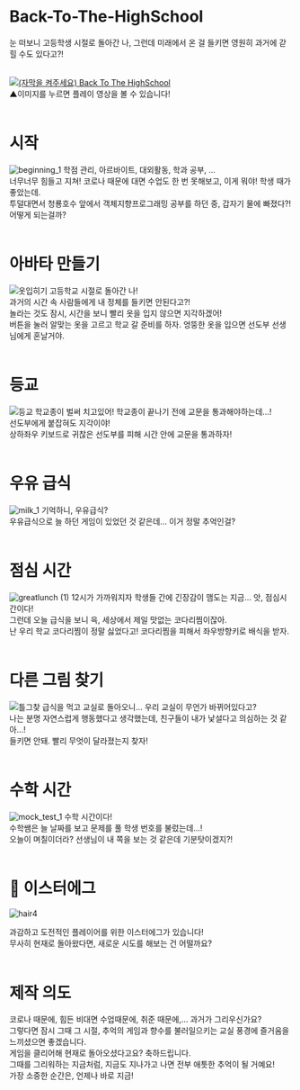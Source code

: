 # Back-To-The-HighSchool
눈 떠보니 고등학생 시절로 돌아간 나, 그런데 미래에서 온 걸 들키면 영원히 과거에 갇힐 수도 있다고?! <br /> <br />

[![(자막을 켜주세요) Back To The HighSchool](https://img.youtube.com/vi/TKHDhszoSu8/0.jpg)](https://www.youtube.com/watch?v=TKHDhszoSu8) <br />
  ▲이미지를 누르면 플레이 영상을 볼 수 있습니다! <br /> <br />



# 시작
![beginning_1](https://user-images.githubusercontent.com/90540925/144015702-93d5598c-42c2-4237-b39b-3cb3befc7649.png)
학점 관리, 아르바이트, 대외활동, 학과 공부, ... <br />
너무너무 힘들고 지쳐! 코로나 때문에 대면 수업도 한 번 못해보고, 이게 뭐야! 학생 때가 좋았는데. <br />
투덜대면서 청룡호수 앞에서 객체지향프로그래밍 공부를 하던 중, 갑자기 물에 빠졌다?! <br />
어떻게 되는걸까? <br /> <br />


# 아바타 만들기
![옷입히기](https://user-images.githubusercontent.com/90540925/144015870-06ccaae8-10fd-43a4-9e0a-5f2497ea8e79.png)
고등학교 시절로 돌아간 나! <br />
과거의 시간 속 사람들에게 내 정체를 들키면 안된다고?! <br />
놀라는 것도 잠시, 시간을 보니 빨리 옷을 입지 않으면 지각하겠어! <br />
버튼을 눌러 알맞는 옷을 고르고 학교 갈 준비를 하자. 엉뚱한 옷을 입으면 선도부 선생님에게 혼날거야. <br /> <br />


# 등교
![등교](https://user-images.githubusercontent.com/90540925/144015744-79bfef32-4da0-4eaf-8b56-9b5e2df92a6d.png)
학교종이 벌써 치고있어! 학교종이 끝나기 전에 교문을 통과해야하는데...! <br />
선도부에게 붙잡혀도 지각이야! <br />
상하좌우 키보드로 귀찮은 선도부를 피해 시간 안에 교문을 통과하자! <br /> <br />




# 우유 급식
![milk_1](https://user-images.githubusercontent.com/90540925/144015938-516d6fd9-3c54-4229-a0d2-4ef401942191.png)
기억하니, 우유급식? <br />
우유급식으로 늘 하던 게임이 있었던 것 같은데... 이거 정말 추억인걸? <br /> <br />


# 점심 시간
![greatlunch (1)](https://user-images.githubusercontent.com/90540925/144017415-d8b3d3e6-45b1-46fc-bba4-e19ac6da0b77.png)
12시가 가까워지자 학생들 간에 긴장감이 맴도는 지금... 앗, 점심시간이다! <br />
그런데 오늘 급식을 보니 윽, 세상에서 제일 맛없는 코다리찜이잖아. <br />
난 우리 학교 코다리찜이 정말 싫었다고! 코다리찜을 피해서 좌우방향키로 배식을 받자. <br /> <br />  




# 다른 그림 찾기
![틀그찾](https://user-images.githubusercontent.com/90540925/144015999-c1faf97e-3c6f-4189-9918-0cca4219725f.png)
급식을 먹고 교실로 돌아오니... 우리 교실이 무언가 바뀌어있다고? <br />
나는 분명 자연스럽게 행동했다고 생각했는데, 친구들이 내가 낯설다고 의심하는 것 같아...! <br />
들키면 안돼. 빨리 무엇이 달라졌는지 찾자! <br /> <br /> 



# 수학 시간
![mock_test_1](https://user-images.githubusercontent.com/90540925/144016030-76966bf8-adc9-4fee-9848-59b00ecc9c31.png)
수학 시간이다! <br />
수학쌤은 늘 날짜를 보고 문제를 풀 학생 번호를 불렀는데...! <br />
오늘이 며칠이더라? 선생님이 내 쪽을 보는 것 같은데 기분탓이겠지?! <br /> <br />  



# 🥚 이스터에그
![hair4](https://user-images.githubusercontent.com/90540925/144020577-436ba7a0-fc40-44b0-8f67-0900f533bea2.png)

과감하고 도전적인 플레이어를 위한 이스터에그가 있습니다! <br />
무사히 현재로 돌아왔다면, 새로운 시도를 해보는 건 어떨까요? <br /> <br /> 



# 제작 의도
코로나 때문에, 힘든 비대면 수업때문에, 취준 때문에,... 과거가 그리우신가요? <br />
그렇다면 잠시 그때 그 시절, 추억의 게임과 향수를 불러일으키는 교실 풍경에 즐거움을 느끼셨으면 좋겠습니다. <br /> 
게임을 클리어해 현재로 돌아오셨다고요? 축하드립니다. <br />
그때를 그리워하는 지금처럼, 지금도 지나가고 나면 전부 애틋한 추억이 될 거예요! <br />
가장 소중한 순간은, 언제나 바로 지금! <br /> <br />




